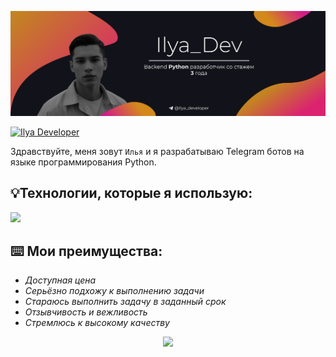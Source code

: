<p align="center"><img src="https://github.com/Ilya-Digital/Ilya-Digital/blob/main/Banner_Dev.jpg"></img></p>

<a href="https://git.io/typing-svg"><img src="https://readme-typing-svg.demolab.com?font=Fira+Code&size=60&pause=400&color=D0524B&center=true&random=false&width=1000&height=100&lines=Ilya Developer" alt="Ilya Developer" /></a>

Здравствуйте, меня зовут `Илья` и я разрабатываю Telegram ботов на языке программирования Python.

## 💡Технологии, которые я использую:

<div>
  <img src="https://skillicons.dev/icons?i=py,html,css,git,postgres,pycharm,sqlite,vscode,bash,bots,github,powershell,stackoverflow,">
</div>

## ⌨️ Мои преимущества:

- *Доступная цена*
- *Серьёзно подхожу к выполнению задачи*
- *Стараюсь выполнить задачу в заданный срок*
- *Отзывчивость и вежливость*
- *Стремлюсь к высокому качеству*


<p align="center">
   <img src="http://github-profile-summary-cards.vercel.app/api/cards/profile-details?username=Ilya-Digital&theme=tokyonight">
</p>

